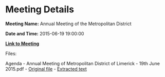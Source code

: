 # Meeting Details

**Meeting Name:** Annual Meeting of the Metropolitan District

**Date and Time:** 2015-06-19 19:00:00

**[Link to Meeting](https://www.limerick.ie/council/whats-on/annual-meeting-metropolitan-district)**

Files: 

Agenda - Annual Meeting of Metropolitan District of Limerick - 19th June 2015.pdf - [Original file](https://www.limerick.ie/sites/default/files/media/documents/2017-06/Agenda%20-%20Annual%20Meeting%20of%20Metropolitan%20District%20of%20Limerick%20-%2019th%20June%202015.pdf) - [Extracted text](./Agenda%20-%20Annual%20Meeting%20of%20Metropolitan%20District%20of%20Limerick%20-%2019th%20June%202015.md)

